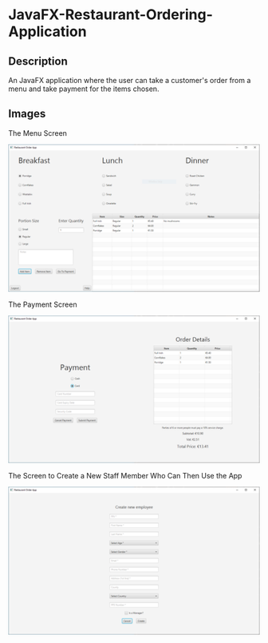 # JavaFX-Restaurant-Ordering-Application

## Description

An JavaFX application where the user can take a customer's order from a menu and take payment for the items chosen.

## Images

The Menu Screen

![menu screen](images/menu.PNG)


The Payment Screen

![payment screen](images/payment.PNG)


The Screen to Create a New Staff Member Who Can Then Use the App

![create employee screen](images/createemployee.PNG)

